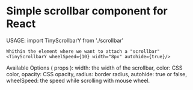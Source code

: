 # Simple scrollbar component for React

USAGE: 
    import TinyScrollbarY from './scrollbar'
    
    Whithin the element where we want to attach a "scrollbar"
    <TinyScrollbarY wheelSpeed={10} width="8px" autohide={true}/>

Available Options ( props ): 
      width: the width of the scrollbar,
      color: CSS color,
      opacity: CSS opacity,
      radius: border radius,
      autohide: true or false,
      wheelSpeed: the speed while scrolling with mouse wheel.
    
